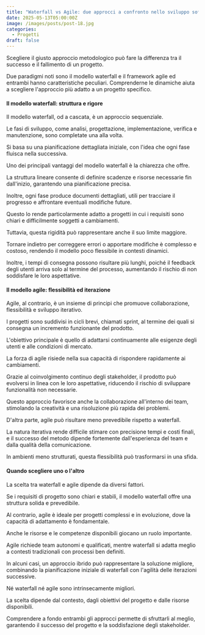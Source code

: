 ```yaml
---
title: "Waterfall vs Agile: due approcci a confronto nello sviluppo software"
date: 2025-05-13T05:00:00Z
image: /images/posts/post-18.jpg
categories:
  - Progetti
draft: false
---
```


Scegliere il giusto approccio metodologico può fare la differenza tra il successo e il fallimento di un progetto.

Due paradigmi noti sono il modello waterfall e il framework agile ed entrambi hanno caratteristiche peculiari. Comprenderne le dinamiche aiuta a scegliere l'approccio più adatto a un progetto specifico.

#### Il modello waterfall: struttura e rigore

Il modello waterfall, od a cascata, è un approccio sequenziale.

Le fasi di sviluppo, come analisi, progettazione, implementazione, verifica e manutenzione, sono completate una alla volta.

Si basa su una pianificazione dettagliata iniziale, con l'idea che ogni fase fluisca nella successiva.

Uno dei principali vantaggi del modello waterfall è la chiarezza che offre.

La struttura lineare consente di definire scadenze e risorse necessarie fin dall'inizio, garantendo una pianificazione precisa.

Inoltre, ogni fase produce documenti dettagliati, utili per tracciare il progresso e affrontare eventuali modifiche future.

Questo lo rende particolarmente adatto a progetti in cui i requisiti sono chiari e difficilmente soggetti a cambiamenti.

Tuttavia, questa rigidità può rappresentare anche il suo limite maggiore.

Tornare indietro per correggere errori o apportare modifiche è complesso e costoso, rendendo il modello poco flessibile in contesti dinamici.

Inoltre, i tempi di consegna possono risultare più lunghi, poiché il feedback degli utenti arriva solo al termine del processo, aumentando il rischio di non soddisfare le loro aspettative.

#### Il modello agile: flessibilità ed iterazione

Agile, al contrario, è un insieme di principi che promuove collaborazione, flessibilità e sviluppo iterativo.

I progetti sono suddivisi in cicli brevi, chiamati sprint, al termine dei quali si consegna un incremento funzionante del prodotto.

L'obiettivo principale è quello di adattarsi continuamente alle esigenze degli utenti e alle condizioni di mercato.

La forza di agile risiede nella sua capacità di rispondere rapidamente ai cambiamenti.

Grazie al coinvolgimento continuo degli stakeholder, il prodotto può evolversi in linea con le loro aspettative, riducendo il rischio di sviluppare funzionalità non necessarie.

Questo approccio favorisce anche la collaborazione all'interno dei team, stimolando la creatività e una risoluzione più rapida dei problemi.

D'altra parte, agile può risultare meno prevedibile rispetto a waterfall.

La natura iterativa rende difficile stimare con precisione tempi e costi finali, e il successo del metodo dipende fortemente dall'esperienza del team e dalla qualità della comunicazione.

In ambienti meno strutturati, questa flessibilità può trasformarsi in una sfida.

#### Quando scegliere uno o l'altro

La scelta tra waterfall e agile dipende da diversi fattori.

Se i requisiti di progetto sono chiari e stabili, il modello waterfall offre una struttura solida e prevedibile.

Al contrario, agile è ideale per progetti complessi e in evoluzione, dove la capacità di adattamento è fondamentale.

Anche le risorse e le competenze disponibili giocano un ruolo importante.

Agile richiede team autonomi e qualificati, mentre waterfall si adatta meglio a contesti tradizionali con processi ben definiti.

In alcuni casi, un approccio ibrido può rappresentare la soluzione migliore, combinando la pianificazione iniziale di waterfall con l'agilità delle iterazioni successive.

Né waterfall né agile sono intrinsecamente migliori.

La scelta dipende dal contesto, dagli obiettivi del progetto e dalle risorse disponibili.

Comprendere a fondo entrambi gli approcci permette di sfruttarli al meglio, garantendo il successo del progetto e la soddisfazione degli stakeholder.
